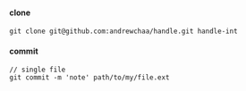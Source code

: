 #### clone

    git clone git@github.com:andrewchaa/handle.git handle-int

#### commit

    // single file
    git commit -m 'note' path/to/my/file.ext
